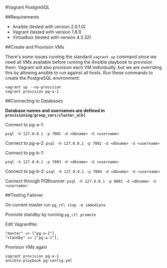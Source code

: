 #Vagrant PostgreSQL

##Requirements

* Ansible (tested with version 2.0.1.0)
* Vagrant (tested with version 1.8.1)
* Virtualbox (tested with version 4.3.32)

##Create and Provision VMs

There's some issues running the standard `vagrant up` command since we need all VMs available before running the Ansible playbook to provision them.  Vagrant will also provision each VM individually, but we are overriding this by allowing ansible to run against all hosts.  Run these commands to create the PostgreSQL environment:

```
vagrant up --no-provision
vagrant provision pg-a-1
```

##Connecting to Databases

**Database names and usernames are defined in `provisioning/group_vars/cluster_a[b]`**

Connect to pg-a-1:

`psql -h 127.0.0.1 -p 7001 -d <dbname> -U <username>`

Connect to pg-a-2:
`psql -h 127.0.0.1 -p 7002 -d <dbname> -U <username>`

Connect to pg-b-1:

`psql -h 127.0.0.1 -p 7003 -d <dbname> -U <username>`

Connect to pg-b-2:
`psql -h 127.0.0.1 -p 7004 -d <dbname> -U <username>`

Connect through PGBouncer:
`psql -h 127.0.0.1 -p 8001 -d <dbname> -U <username>`


##Testing Failover

On current master run `pg_ctl stop -m immediate`

Promote standby by running `pg_ctl promote`

Edit Vagrantfile:

```
"master" => ["pg-a-2"],
"standby" => ["pg-a-1"],
```

Provision VMs again

```
vagrant provision pg-a-1
ansible-playbook pg-config.yml
```
